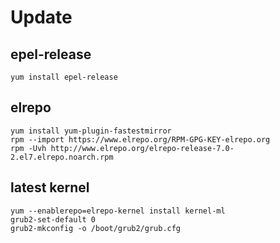 # Update

## epel-release
```
yum install epel-release
```

## elrepo
```
yum install yum-plugin-fastestmirror
rpm --import https://www.elrepo.org/RPM-GPG-KEY-elrepo.org
rpm -Uvh http://www.elrepo.org/elrepo-release-7.0-2.el7.elrepo.noarch.rpm
```

## latest kernel
```
yum --enablerepo=elrepo-kernel install kernel-ml
grub2-set-default 0
grub2-mkconfig -o /boot/grub2/grub.cfg
```
